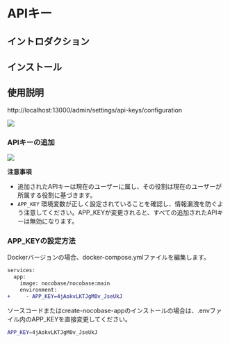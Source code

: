 # APIキー

## イントロダクション

## インストール

## 使用説明

http://localhost:13000/admin/settings/api-keys/configuration

![](https://static-docs.nocobase.com/d64ccbdc8a512a0224e9f81dfe14a0a8.png)

### APIキーの追加

![](https://static-docs.nocobase.com/46141872fc0ad9a96fa5b14e97fcba12.png)

**注意事項**

- 追加されたAPIキーは現在のユーザーに属し、その役割は現在のユーザーが所属する役割に基づきます。
- `APP_KEY` 環境変数が正しく設定されていることを確認し、情報漏洩を防ぐよう注意してください。APP_KEYが変更されると、すべての追加されたAPIキーは無効になります。

### APP_KEYの設定方法

Dockerバージョンの場合、docker-compose.ymlファイルを編集します。

```diff
services:
  app:
    image: nocobase/nocobase:main
    environment:
+     - APP_KEY=4jAokvLKTJgM0v_JseUkJ
```

ソースコードまたはcreate-nocobase-appのインストールの場合は、.envファイル内のAPP_KEYを直接変更してください。

```bash
APP_KEY=4jAokvLKTJgM0v_JseUkJ
```

